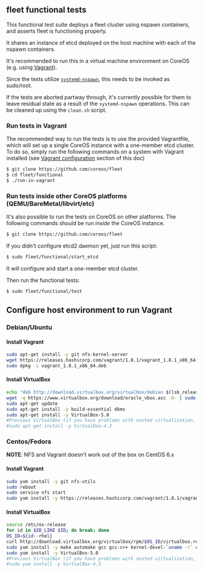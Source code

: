 ## fleet functional tests

This functional test suite deploys a fleet cluster using nspawn containers, and asserts fleet is functioning properly.

It shares an instance of etcd deployed on the host machine with each of the nspawn containers.

It's recommended to run this in a virtual machine environment on CoreOS (e.g. using [Vagrant][test-in-vagrant]).

Since the tests utilize [`systemd-nspawn`][systemd-nspawn], this needs to be invoked as sudo/root.

If the tests are aborted partway through, it's currently possible for them to leave residual state as a result of the `systemd-nspawn` operations. This can be cleaned up using the `clean.sh` script.

### Run tests in Vagrant

The recommended way to run the tests is to use the provided Vagrantfile, which will set up a single CoreOS instance with a one-member etcd cluster. 
To do so, simply run the following commands on a system with Vagrant installed (see [Vagrant configuration][configure-vagrant] section of this doc)

```sh
$ git clone https://github.com/coreos/fleet
$ cd fleet/functional
$ ./run-in-vagrant
```

### Run tests inside other CoreOS platforms (QEMU/BareMetal/libvirt/etc)

It's also possible to run the tests on CoreOS on other platforms. The following commands should be run *inside* the CoreOS instance.

```sh
$ git clone https://github.com/coreos/fleet
```

If you didn't configure etcd2 daemon yet, just run this script:

```sh
$ sudo fleet/functional/start_etcd
```

It will configure and start a one-member etcd cluster.

Then run the functional tests:

```sh
$ sudo fleet/functional/test
```

## Configure host environment to run Vagrant

### Debian/Ubuntu

#### Install Vagrant

```sh
sudo apt-get install -y git nfs-kernel-server
wget https://releases.hashicorp.com/vagrant/1.8.1/vagrant_1.8.1_x86_64.deb
sudo dpkg -i vagrant_1.8.1_x86_64.deb
```

#### Install VirtualBox

```sh
echo "deb http://download.virtualbox.org/virtualbox/debian $(lsb_release -sc) contrib" | sudo tee /etc/apt/sources.list.d/virtualbox.list
wget -q https://www.virtualbox.org/download/oracle_vbox.asc -O- | sudo apt-key add -
sudo apt-get update
sudo apt-get install -y build-essential dkms
sudo apt-get install -y VirtualBox-5.0
#Previous VirtualBox (if you have problems with nested virtualization, more info here: https://www.virtualbox.org/ticket/14965)
#sudo apt-get install -y VirtualBox-4.3
```

### Centos/Fedora

**NOTE**: NFS and Vagrant doesn't work out of the box on CentOS 6.x

#### Install Vagrant

```sh
sudo yum install -y git nfs-utils
sudo reboot
sudo service nfs start
sudo yum install -y https://releases.hashicorp.com/vagrant/1.8.1/vagrant_1.8.1_x86_64.rpm
```

#### Install VirtualBox

```sh
source /etc/os-release
for id in $ID_LIKE $ID; do break; done
OS_ID=${id:-rhel}
curl http://download.virtualbox.org/virtualbox/rpm/$OS_ID/virtualbox.repo | sudo tee /etc/yum.repos.d/virtualbox.repo
sudo yum install -y make automake gcc gcc-c++ kernel-devel-`uname -r` dkms
sudo yum install -y VirtualBox-5.0
#Previous VirtualBox (if you have problems with nested virtualization, more info here: https://www.virtualbox.org/ticket/14965)
#sudo yum install -y VirtualBox-4.3
```

[test-in-vagrant]: #run-tests-in-vagrant
[configure-vagrant]: #configure-host-environment-to-run-vagrant
[systemd-nspawn]: https://www.freedesktop.org/software/systemd/man/systemd-nspawn.html
